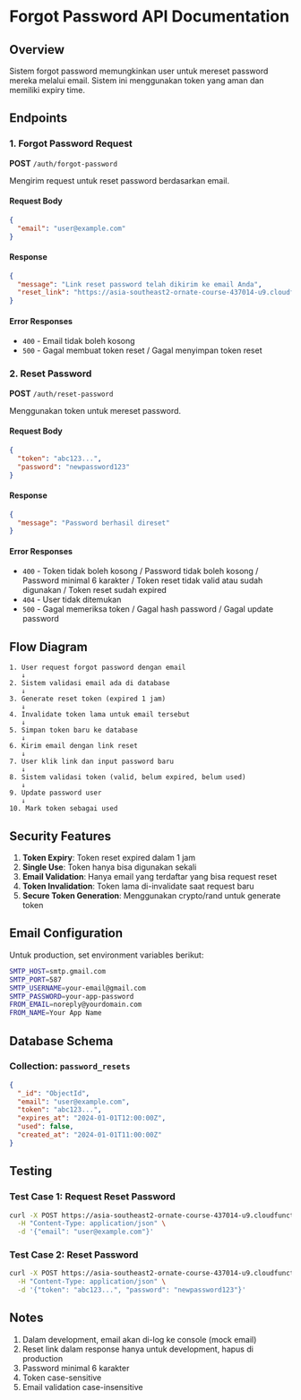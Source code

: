# Forgot Password API Documentation

## Overview

Sistem forgot password memungkinkan user untuk mereset password mereka melalui email. Sistem ini menggunakan token yang aman dan memiliki expiry time.

## Endpoints

### 1. Forgot Password Request

**POST** `/auth/forgot-password`

Mengirim request untuk reset password berdasarkan email.

#### Request Body

```json
{
  "email": "user@example.com"
}
```

#### Response

```json
{
  "message": "Link reset password telah dikirim ke email Anda",
  "reset_link": "https://asia-southeast2-ornate-course-437014-u9.cloudfunctions.net/sakha/reset-password?token=abc123..."
}
```

#### Error Responses

- `400` - Email tidak boleh kosong
- `500` - Gagal membuat token reset / Gagal menyimpan token reset

### 2. Reset Password

**POST** `/auth/reset-password`

Menggunakan token untuk mereset password.

#### Request Body

```json
{
  "token": "abc123...",
  "password": "newpassword123"
}
```

#### Response

```json
{
  "message": "Password berhasil direset"
}
```

#### Error Responses

- `400` - Token tidak boleh kosong / Password tidak boleh kosong / Password minimal 6 karakter / Token reset tidak valid atau sudah digunakan / Token reset sudah expired
- `404` - User tidak ditemukan
- `500` - Gagal memeriksa token / Gagal hash password / Gagal update password

## Flow Diagram

```
1. User request forgot password dengan email
   ↓
2. Sistem validasi email ada di database
   ↓
3. Generate reset token (expired 1 jam)
   ↓
4. Invalidate token lama untuk email tersebut
   ↓
5. Simpan token baru ke database
   ↓
6. Kirim email dengan link reset
   ↓
7. User klik link dan input password baru
   ↓
8. Sistem validasi token (valid, belum expired, belum used)
   ↓
9. Update password user
   ↓
10. Mark token sebagai used
```

## Security Features

1. **Token Expiry**: Token reset expired dalam 1 jam
2. **Single Use**: Token hanya bisa digunakan sekali
3. **Email Validation**: Hanya email yang terdaftar yang bisa request reset
4. **Token Invalidation**: Token lama di-invalidate saat request baru
5. **Secure Token Generation**: Menggunakan crypto/rand untuk generate token

## Email Configuration

Untuk production, set environment variables berikut:

```bash
SMTP_HOST=smtp.gmail.com
SMTP_PORT=587
SMTP_USERNAME=your-email@gmail.com
SMTP_PASSWORD=your-app-password
FROM_EMAIL=noreply@yourdomain.com
FROM_NAME=Your App Name
```

## Database Schema

### Collection: `password_resets`

```json
{
  "_id": "ObjectId",
  "email": "user@example.com",
  "token": "abc123...",
  "expires_at": "2024-01-01T12:00:00Z",
  "used": false,
  "created_at": "2024-01-01T11:00:00Z"
}
```

## Testing

### Test Case 1: Request Reset Password

```bash
curl -X POST https://asia-southeast2-ornate-course-437014-u9.cloudfunctions.net/sakha/auth/forgot-password \
  -H "Content-Type: application/json" \
  -d '{"email": "user@example.com"}'
```

### Test Case 2: Reset Password

```bash
curl -X POST https://asia-southeast2-ornate-course-437014-u9.cloudfunctions.net/sakha/auth/reset-password \
  -H "Content-Type: application/json" \
  -d '{"token": "abc123...", "password": "newpassword123"}'
```

## Notes

1. Dalam development, email akan di-log ke console (mock email)
2. Reset link dalam response hanya untuk development, hapus di production
3. Password minimal 6 karakter
4. Token case-sensitive
5. Email validation case-insensitive
